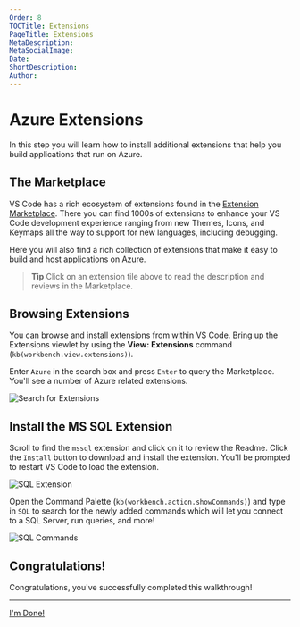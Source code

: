 ```yaml
---
Order: 8
TOCTitle: Extensions
PageTitle: Extensions
MetaDescription: 
MetaSocialImage: 
Date: 
ShortDescription: 
Author: 
---
```


# Azure Extensions

In this step you will learn how to install additional extensions that help you build applications that run on Azure.

## The Marketplace

VS Code has a rich ecosystem of extensions found in the [Extension Marketplace](https://marketplace.visualstudio.com/vscode). There you can find 1000s of extensions to enhance your VS Code development experience ranging from new Themes, Icons, and Keymaps all the way to support for new languages, including debugging. 

Here you will also find a rich collection of extensions that make it easy to build and host applications on Azure. 

<div class="marketplace-extensions-azure"></div>

> **Tip** Click on an extension tile above to read the description and reviews in the Marketplace. 

## Browsing Extensions

You can browse and install extensions from within VS Code. Bring up the Extensions viewlet by using the **View: Extensions** command (`kb(workbench.view.extensions)`).

Enter `Azure` in the search box and press `Enter` to query the Marketplace. You'll see a number of Azure related extensions. 

![Search for Extensions](nodejs-deployment_searchforextension.png)

## Install the MS SQL Extension

Scroll to find the `mssql` extension and click on it to review the Readme. Click the `Install` button to download and install the extension. You'll be prompted to restart VS Code to load the extension.

![SQL Extension](nodejs-deployment_sqlextension.png)

Open the Command Palette (`kb(workbench.action.showCommands)`) and type in `SQL` to search for the newly added commands which will let you connect to a SQL Server, run queries, and more!

![SQL Commands](nodejs-deployment_sqlcommands.png)

## Congratulations!

Congratulations, you've successfully completed this walkthrough! 

---- 

<a class="tutorial-next-btn" href="/docs">I'm Done!</a>